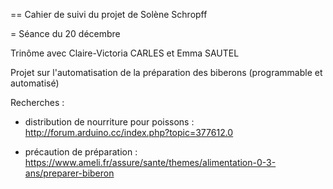 == Cahier de suivi du projet de Solène Schropff

= Séance du 20 décembre

Trinôme avec Claire-Victoria CARLES et Emma SAUTEL

Projet sur l'automatisation de la préparation des biberons (programmable et automatisé)

Recherches :

- distribution de nourriture pour poissons : <http://forum.arduino.cc/index.php?topic=377612.0>

- précaution de préparation : <https://www.ameli.fr/assure/sante/themes/alimentation-0-3-ans/preparer-biberon>
